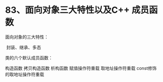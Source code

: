 # 83、面向对象三大特性以及C++ 成员函数

面向对象的三大特性：

​      封装、继承、多态

类的六个默认成员函数：

构造函数
拷贝构造函数
析构函数
赋值操作符重载
取地址操作符重载
const修饰的取地址操作符重载